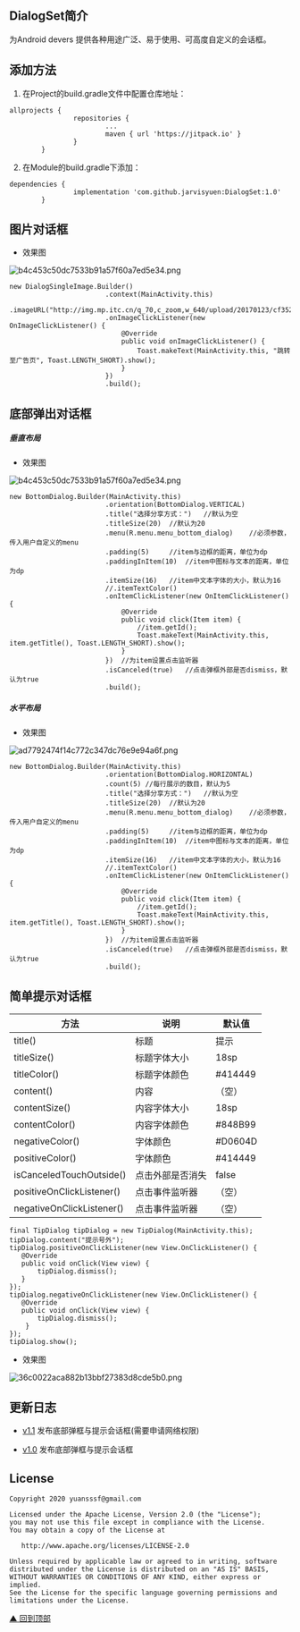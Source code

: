 DialogSet简介
-------
为Android devers 提供各种用途广泛、易于使用、可高度自定义的会话框。

添加方法
-------
1. 在Project的build.gradle文件中配置仓库地址：
```
allprojects {
                repositories {
                        ...
                        maven { url 'https://jitpack.io' }
                }
        }
```
2. 在Module的build.gradle下添加：
```
dependencies {
                implementation 'com.github.jarvisyuen:DialogSet:1.0'
        }
```

图片对话框
-------
+ 效果图

![b4c453c50dc7533b91a57f60a7ed5e34.png](https://github.com/jarvisyuen/DialogSet/blob/master/Screenshots/imagedialog.jpg)

```
new DialogSingleImage.Builder()
                        .context(MainActivity.this)
                        .imageURL("http://img.mp.itc.cn/q_70,c_zoom,w_640/upload/20170123/cf35207a32f84f4fb93e2ea2139739c8_th.jpg")
                        .onImageClickListener(new OnImageClickListener() {
                            @Override
                            public void onImageClickListener() {
                                Toast.makeText(MainActivity.this, "跳转至广告页", Toast.LENGTH_SHORT).show();
                            }
                        })
                        .build();
```

底部弹出对话框
-------
##### 垂直布局

+ 效果图

![b4c453c50dc7533b91a57f60a7ed5e34.png](https://github.com/jarvisyuen/DialogSet/blob/master/Screenshots/vertical.png)


```
new BottomDialog.Builder(MainActivity.this)
                        .orientation(BottomDialog.VERTICAL)
                        .title("选择分享方式：")   //默认为空
                        .titleSize(20)  //默认为20
                        .menu(R.menu.menu_bottom_dialog)    //必须参数，传入用户自定义的menu
                        .padding(5)     //item与边框的距离，单位为dp
                        .paddingInItem(10)  //item中图标与文本的距离，单位为dp
                        .itemSize(16)   //item中文本字体的大小，默认为16
                        //.itemTextColor()
                        .onItemClickListener(new OnItemClickListener() {
                            @Override
                            public void click(Item item) {
                                //item.getId();
                                Toast.makeText(MainActivity.this, item.getTitle(), Toast.LENGTH_SHORT).show();
                            }
                        })  //为item设置点击监听器
                        .isCanceled(true)   //点击弹框外部是否dismiss，默认为true
                        .build();
```

##### 水平布局

+ 效果图

![ad7792474f14c772c347dc76e9e94a6f.png](https://github.com/jarvisyuen/DialogSet/blob/master/Screenshots/horizontal.png)

```
new BottomDialog.Builder(MainActivity.this)
                        .orientation(BottomDialog.HORIZONTAL)
                        .count(5) //每行展示的数目，默认为5
                        .title("选择分享方式：")   //默认为空
                        .titleSize(20)  //默认为20
                        .menu(R.menu.menu_bottom_dialog)    //必须参数，传入用户自定义的menu
                        .padding(5)     //item与边框的距离，单位为dp
                        .paddingInItem(10)  //item中图标与文本的距离，单位为dp
                        .itemSize(16)   //item中文本字体的大小，默认为16
                        //.itemTextColor()
                        .onItemClickListener(new OnItemClickListener() {
                            @Override
                            public void click(Item item) {
                                //item.getId();
                                Toast.makeText(MainActivity.this, item.getTitle(), Toast.LENGTH_SHORT).show();
                            }
                        })  //为item设置点击监听器
                        .isCanceled(true)   //点击弹框外部是否dismiss，默认为true
                        .build();

```


简单提示对话框
-------


| 方法 | 说明 | 默认值 |
| --- | --- | --- |
| title() | 标题 | 提示 |
| titleSize() | 标题字体大小 | 18sp |
| titleColor() | 标题字体颜色 | #414449 |
| content() | 内容 | （空） |
| contentSize() | 内容字体大小 | 18sp |
| contentColor() |内容字体颜色  |#848B99  |
|negativeColor()  | 字体颜色 |#D0604D  |
| positiveColor() |字体颜色  | #414449 |
| isCanceledTouchOutside() |点击外部是否消失  | false |
|positiveOnClickListener()  | 点击事件监听器 | （空） |
|negativeOnClickListener()  | 点击事件监听器 | （空） |

```
final TipDialog tipDialog = new TipDialog(MainActivity.this);
tipDialog.content("提示号外");
tipDialog.positiveOnClickListener(new View.OnClickListener() {
   @Override
   public void onClick(View view) {
       tipDialog.dismiss();
   }
});
tipDialog.negativeOnClickListener(new View.OnClickListener() {
   @Override
   public void onClick(View view) {
       tipDialog.dismiss();
    }
});
tipDialog.show();

```

+ 效果图

![36c0022aca882b13bbf27383d8cde5b0.png](https://github.com/jarvisyuen/DialogSet/blob/master/Screenshots/tipdialog.png)

更新日志
-------

- [v1.1](https://github.com/jarvisyuen/DialogSet/releases/tag/1.1)
发布底部弹框与提示会话框(需要申请网络权限)

- [v1.0](https://github.com/jarvisyuen/DialogSet/releases/tag/1.0)
发布底部弹框与提示会话框

License
-------

    Copyright 2020 yuansssf@gmail.com
    
    Licensed under the Apache License, Version 2.0 (the "License");
    you may not use this file except in compliance with the License.
    You may obtain a copy of the License at
    
       http://www.apache.org/licenses/LICENSE-2.0
    
    Unless required by applicable law or agreed to in writing, software
    distributed under the License is distributed on an "AS IS" BASIS,
    WITHOUT WARRANTIES OR CONDITIONS OF ANY KIND, either express or implied.
    See the License for the specific language governing permissions and
    limitations under the License.


[▲ 回到顶部](#top)
